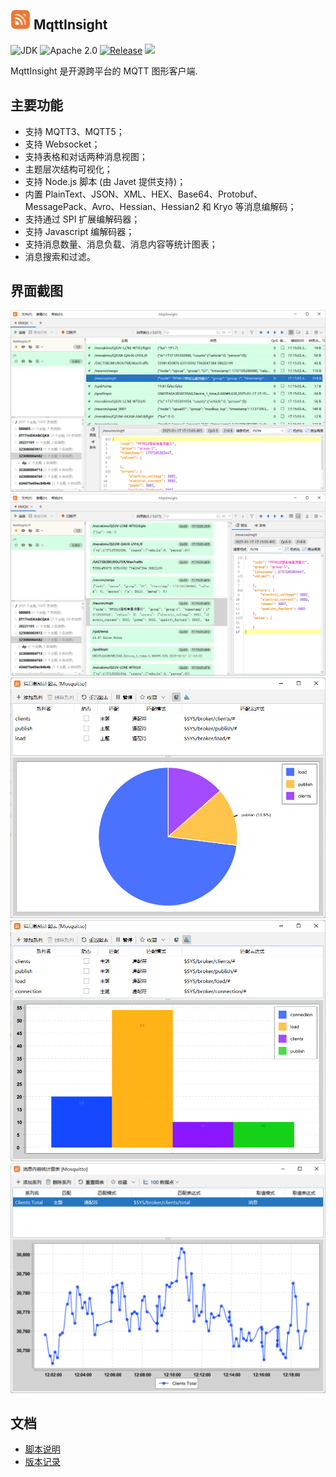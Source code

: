 <img src="assets/logo.png" alt="logo" width="32"/> MqttInsight
--
![JDK](https://img.shields.io/badge/JDK-17-blue.svg)
![Apache 2.0](https://img.shields.io/badge/Apache-2.0-blue.svg)
[![Release](https://img.shields.io/github/v/release/ptma/mqtt-insight.svg)](https://github.com/ptma/mqtt-insight/releases)
![](https://img.shields.io/github/downloads/ptma/mqtt-insight/total.svg)

MqttInsight 是开源跨平台的 MQTT 图形客户端.

## 主要功能

* 支持 MQTT3、MQTT5；
* 支持 Websocket；
* 支持表格和对话两种消息视图；
* 主题层次结构可视化；
* 支持 Node.js 脚本 (由 Javet 提供支持)；
* 内置 PlainText、JSON、XML、HEX、Base64、Protobuf、MessagePack、Avro、Hessian、Hessian2 和 Kryo 等消息编解码；
* 支持通过 SPI 扩展编解码器；
* 支持 Javascript 编解码器；
* 支持消息数量、消息负载、消息内容等统计图表；
* 消息搜索和过滤。

## 界面截图

![Screenshot1](screenshots/table_view.png)
![Screenshot1](screenshots/dialogue_view.png)
![Chart1](screenshots/chart1.png)
![Chart2](screenshots/chart2.png)
![Chart3](screenshots/chart3.png)

## 文档

* [脚本说明](doc/Scripting.md)
* [版本记录](doc/Changelog.md)
